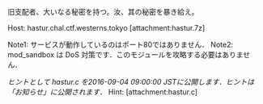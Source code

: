 旧支配者、大いなる秘密を持つ。汝、其の秘密を暴き給え。 

Host: hastur.chal.ctf.westerns.tokyo
[attachment:hastur.7z]

Note1: サービスが動作しているのはポート80ではありません．
Note2: mod_sandbox は DoS 対策です．このモジュールを攻略する必要はありません．

*ヒントとして hastur.c を2016-09-04 09:00:00 JSTに公開します．ヒントは「お知らせ」に公開されます．*
Hint: [attachment:hastur.c]
